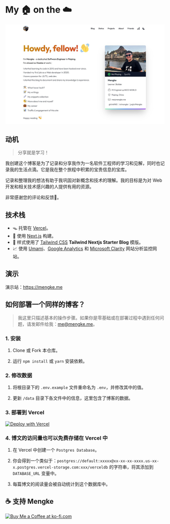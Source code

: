 # My 🏠 on the ☁️

![Home Page](./public/static/images/home_page.jpg)

## 动机

> 分享就是学习！

我创建这个博客是为了记录和分享我作为一名软件工程师的学习和见解，同时也记录我的生活点滴。它是我在整个旅程中积累的宝贵信息的宝库。

记录和整理我的想法有助于我巩固对新概念和技术的理解。我的目标是为对 Web 开发和相关技术感兴趣的人提供有用的资源。

非常感谢您的评论和反馈🍻。

## 技术栈

- 🪤 托管在 [Vercel](https://vercel.com/)。
- 🧱 使用 [Next.js](https://nextjs.org/) 构建。
- 🎨 样式使用了 [Tailwind CSS](https://tailwindcss.com/) **Tailwind Nextjs Starter Blog** 模版。
- 📈 使用 [Umami](https://umami.is/)、[Google Analytics](https://analytics.google.com/analytics/web/) 和 [Microsoft Clarity](https://clarity.microsoft.com/) 网站分析监控网站。

## 演示

演示站：<https://mengke.me>

## 如何部署一个同样的博客？

> 我这里只描述基本的操作步骤。如果你是零基础或在部署过程中遇到任何问题，请发邮件给我：me@mengke.me。

### 1. 安装

1. Clone 或 Fork 本仓库。

2. 运行 `npm install` 或 `yarn` 安装依赖。

### 2. 修改数据

1. 将根目录下的 `.env.example` 文件重命名为 `.env`，并修改其中的值。

2. 更新 `/data` 目录下各文件中的信息，这里包含了博客的数据。

### 3. 部署到 Vercel

[![Deploy with Vercel](https://vercel.com/button)](https://vercel.com/new/clone?repository-url=https%3A%2F%2Fgithub.com%2Fmk965%2Fmengke.me&env=GISCUS_REPO,GISCUS_REPOSITORY_ID,GISCUS_CATEGORY,GISCUS_CATEGORY_ID,DATABASE_URL&project-name=mengke-blog&repository-name=mengke-blog&demo-title=mengke.me&demo-description=Mengke's%20blog%20-%20Mengke's%20coding%20journey&demo-url=https%3A%2F%2Fmengke.me&demo-image=https%3A%2F%2Fgithub.com%2Fmk965%2Fmengke.me%2Fraw%2Fmain%2Fpublic%2Fstatic%2Fimages%2Fhome_page.jpg)

### 4. 博文的访问量也可以免费存储在 Vercel 中

1. 在 Vercel 中创建一个 `Postgres Database`。

2. 你会得到一个类似于：`postgres://default:xxxxx@xx-xx-xx-xxxx.us-xx-x.postgres.vercel-storage.com:xxx/verceldb` 的字符串，将其添加到 `DATABASE_URL` 变量中。

3. 每篇博文的阅读量会被自动统计到这个数据库中。

## ☕️ 支持 Mengke

<a href='https://ko-fi.com/P5P2ZV7NP' target='_blank'><img height='50' style='border:0px;height:50px;' src='https://storage.ko-fi.com/cdn/kofi1.png?v=3' border='0' alt='Buy Me a Coffee at ko-fi.com' /></a>
